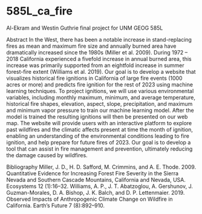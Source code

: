 # 585L_ca_fire
Al-Ekram and Westin Guthrie final project for UNM GEOG 585L


Abstract
In the West, there has been a notable increase in stand-replacing fires as mean and maximum fire size and annually burned area have dramatically increased since the 1980s (Miller et al. 2009). During 1972 – 2018 California experienced a fivefold increase in annual burned area, this increase was primarily supported from an eightfold increase in summer forest-fire extent (Williams et al. 2019). Our goal is to develop a website that visualizes historical fire ignitions in California of large fire events (1000 acres or more) and predicts fire ignition for the rest of 2023 using machine learning techniques. To project ignitions, we will use various environmental variables, including monthly maximum, minimum, and average temperature, historical fire shapes, elevation, aspect, slope, precipitation, and maximum and minimum vapor pressure to train our machine learning model. After the model is trained the resulting ignitions will then be presented on our web map. The website will provide users with an interactive platform to explore past wildfires and the climatic affects present at time the month of ignition, enabling an understanding of the environmental conditions leading to fire ignition, and help prepare for future fires of 2023. Our goal is to develop a tool that can assist in fire management and prevention, ultimately reducing the damage caused by wildfires.



Bibliography
Miller, J. D., H. D. Safford, M. Crimmins, and A. E. Thode. 2009. Quantitative Evidence for Increasing Forest Fire Severity in the Sierra Nevada and Southern Cascade Mountains, California and Nevada, USA. Ecosystems 12 (1):16–32.
Williams, A. P., J. T. Abatzoglou, A. Gershunov, J. Guzman-Morales, D. A. Bishop, J. K. Balch, and D. P. Lettenmaier. 2019. Observed Impacts of Anthropogenic Climate Change on Wildfire in California. Earth’s Future 7 (8):892–910.
